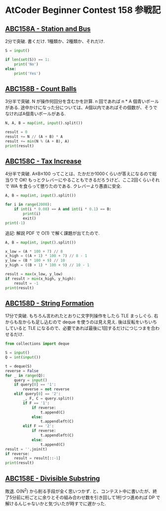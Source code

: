 # AtCoder Beginner Contest 158 参戦記

## [ABC158A - Station and Bus](https://atcoder.jp/contests/abc158/tasks/abc158_a)

2分で突破. 書くだけ. 1種類か、2種類か、それだけ.

```python
S = input()

if len(set(S)) == 1:
    print('No')
else:
    print('Yes')
```

## [ABC158B - Count Balls](https://atcoder.jp/contests/abc158/tasks/abc158_b)

3分半で突破. N が操作何回分を含むかを計算. n 回であれば n * A 個青いボールがある. 途中かけになった分については、A個以内であればその個数が、そうでなければA個青いボールがある.

```python
N, A, B = map(int, input().split())

result = 0
result += N // (A + B) * A
result += min(N % (A + B), A)
print(result)
```

## [ABC158C - Tax Increase](https://atcoder.jp/contests/abc158/tasks/abc158_c)

4分半で突破. A≤B≤100 ってことは、たかだか1000くらいが答えになるので総当りで OK! もっとクレバーにやることもできるだろうけど、ここ2回くらいそれで WA を食らって懲りたのである. クレバーより愚直に安全.

```python
A, B = map(int, input().split())

for i in range(2000):
    if int(i * 0.08) == A and int(i * 0.1) == B:
        print(i)
        exit()
print(-1)
```

追記: 解説 PDF で O(1) で解く課題が出てたので.

```python
A, B = map(int, input().split())

x_low = (A * 100 + 7) // 8
x_high = ((A + 1) * 100 + 7) // 8 - 1
y_low = (B * 100 + 9) // 10
y_high = ((B + 1) * 100 + 9) // 10 - 1

result = max(x_low, y_low)
if result > min(x_high, y_high):
    result = -1
print(result)
```

## [ABC158D - String Formation](https://atcoder.jp/contests/abc158/tasks/abc158_d)

17分で突破. もちろん言われたとおりに文字列操作をしたら TLE まっしぐら. 右からも左からも足し込むので deque を使うのは見え見え. 後は反転をいちいちしていると TLE になるので、必要であれば最後に1回するだけにつじつまを合わせるだけ.

```python
from collections import deque

S = input()
Q = int(input())

t = deque(S)
reverse = False
for _ in range(Q):
    query = input()
    if query[0] == '1':
        reverse = not reverse
    elif query[0] == '2':
        _, F, C = query.split()
        if F == '1':
            if reverse:
                t.append(C)
            else:
                t.appendleft(C)
        elif F == '2':
            if reverse:
                t.appendleft(C)
            else:
                t.append(C)
result = ''.join(t)
if reverse:
    result = result[::-1]
print(result)
```

## [ABC158E - Divisible Substring](https://atcoder.jp/contests/abc158/tasks/abc158_e)

敗退. O(N<sup>2</sup>) から削る手段が全く思いつかず. と、コンテスト中に書いたが、終了5分前に桁ごとに余りとその組み合わせ数を引き回して1桁づつ進めれば DP で解けるんじゃないかと気づいたが時すでに遅かった.
